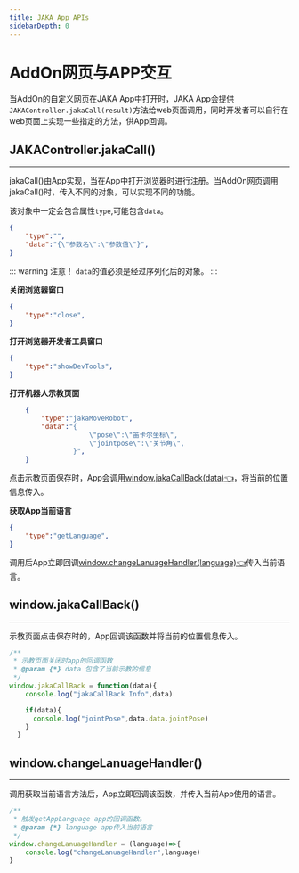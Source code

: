 ```yaml
---
title: JAKA App APIs
sidebarDepth: 0
---
```


# AddOn网页与APP交互

当AddOn的自定义网页在JAKA App中打开时，JAKA App会提供`JAKAController.jakaCall(result)`方法给web页面调用，同时开发者可以自行在web页面上实现一些指定的方法，供App回调。

## JAKAController.jakaCall()
---

jakaCall()由App实现，当在App中打开浏览器时进行注册。当AddOn网页调用jakaCall()时，传入不同的对象，可以实现不同的功能。

该对象中一定会包含属性`type`,可能包含`data`。

```json
{
    "type":"",
    "data":"{\"参数名\":\"参数值\"}",
}
```

::: warning 注意！
`data`的值必须是经过序列化后的对象。
:::

<!-- ### 给指令块传递参数
/**
类型：saveJakaEditorItem
参数：需要保存到指令块上的属性对象，属性名需要与指令块上的属性名一致
响应：将data对象中的属性值保存到指令块中。
使用范围：仅在指令块编辑页面可调用
**/

```json
{
    "type":"saveJakaEditorItem",
    "data":"{\"属性名\":\"属性值\"}",
}
``` -->

**关闭浏览器窗口**  
``` json
{
    "type":"close",
}
```

<!-- /**
类型：disableWindow
参数：无
响应：禁用web窗口任何操作。
使用范围：仅在指令块编辑页面可调用
**/
let result = {
    "type":"disableWindow",
} -->


**打开浏览器开发者工具窗口**   
```json
{
    "type":"showDevTools",
}
```


**打开机器人示教页面**  
```json
    {
        "type":"jakaMoveRobot",
        "data":"{
                    \"pose\":\"笛卡尔坐标\",
                    \"jointpose\":\"关节角\",
                }",
    }
```

点击示教页面保存时，App会调用[window.jakaCallBack(data):point_left:](./AppAPI.html#window-jakacallback)，将当前的位置信息传入。

**获取App当前语言**   
```json
{
    "type":"getLanguage",
}
```

调用后App立即回调[window.changeLanuageHandler(language):point_left:](./AppAPI.html#window-changelanuagehandler)传入当前语言。


## window.jakaCallBack()
---
示教页面点击保存时的，App回调该函数并将当前的位置信息传入。

```js
/**
 * 示教页面关闭时app的回调函数
 * @param {*} data 包含了当前示教的信息
 */
window.jakaCallBack = function(data){
    console.log("jakaCallBack Info",data)

    if(data){
      console.log("jointPose",data.data.jointPose)
    }
  }
```

## window.changeLanuageHandler()
---
调用获取当前语言方法后，App立即回调该函数，并传入当前App使用的语言。
```js
/**
 * 触发getAppLanguage app的回调函数。
 * @param {*} language app传入当前语言
 */
window.changeLanuageHandler = (language)=>{
    console.log("changeLanuageHandler",language)
}
```


<!-- 
三、自定义指令参数获取
自定义指令打开编辑页面时，App会将指令块上的参数附加在url上发起get请求。可以使用下面的getQueryString函数获取参数。


// 从url中获取参数
function getQueryString(name) {   
    // 如果url是hash模式（带有#) 此时App中将？传参部分拼接到#后，window.location.search为空，要从hash中抓取
    var urlParams = window.location.search.substring(1) || window.location.hash.match(/\?(.*)/)[1]
    var regex = new RegExp("(^|&)" + name + "=([^&]*)(&|$)", "i");   
    const match = urlParams.match(regex);
    if (match != null) return decodeURI(match[2]); return null;
}


export function getBlockParamsAPI(){

        var params = JSON.parse(getQueryString("params"));
        
        console.log('指令块参数:',params);

        return params
   
    }


let data = {"a":1}
// ！注意data对象要先字符串化再放到result中，否则调用失败。
data = JSON.stringify(data);


let result = {
    "type":"saveJakaEditorItem",
    "data":data,
};

result = JSON.stringify(result);

JAKAController.jakaCall(result);


/**
 * @description Calling unity's save block params fuction
 * @param {dict} data 需要保存的属性对象
 */
export function saveJakaEditorItemAPI(data){
    // console.log(data,'-------save data--------')
    data = JSON.stringify(data)
    let result = "{";
    result+='"type":"saveJakaEditorItem",'
    result+='"data":'
    result+= data
    result+= '}'
    jakaCall(result)
    return 0
}

/**
 * @description Calling unity's close web window
 */
export function closeWindowAPI(){
    let result = '{"type":"close"}';
    jakaCall(result)
    return 0
}
/**
 * @description Calling unity's disableWindow
 */
export function disableAppWindowAPI(){
    let result = '{"type":"disableWindow"}';
    jakaCall(result)
    return 0
}
/**
 * @description Calling unity's wed dev-tool window
 */
export function openDevToolWindowAPI(){
    let result = '{"type":"showDevTools"}';
    jakaCall(result)
    return 0
}

/**
 * @description Calling unity's upload file window
 */
export function openFileUploadWindowAPI(){
    let result = '{"type":"openFileUploadWindow"}';
    jakaCall(result)
    return 0
}

/**
 * @description Calling unity's export file window
 */
export function openFileExportWindowAPI(addOnName){
    let result = '{"type":"openFileExportWindow",';
        result+='"data":'
        result+= '{"fileName":"'+ addOnName +'"}'
        result+= "}"
        jakaCall(result)
        return 0
}

/**
 * @description Tells unity addOn has been delete.
 */
export function notifyAddOnDeleteAPI(addOnName){
    let result = '{"type":"notifyAddOnDelete",';
        result+='"data":'
        result+= '{"fileName":"'+ addOnName +'"}'
        result+= "}"
        jakaCall(result)
        return 0
}

/**
 * @description Calling unity's  user web window
 */
export function openUserWebViewAPI(url){
    let result = '{"type":"userWebView",';
        result+='"data":'
        result+= '{"url":"'+ url +'"}'
        result+= "}"
    jakaCall(result)
    return 0
}


// 示教点位
export function setRobotPositionAPI(jointPos,Cartesian){

    var result = "{";
    result+='"type":"jakaMoveRobot",'
    result+='"data":{'
    result+='"pose":"'+Cartesian+'",'
    result+='"jointpose":"'
    result+= jointPos +'"}}'

    jakaCall(result)
    return 0

}

// 获取app当前语言
export function getAppLanguageAPI(){

    let result = '{"type":"getLanguage"}';
    jakaCall(result)

    return 0

}

//  通知app当前操作没有使用范围
export function optionNoAccessAPI(){

    let result = '{"type":"optionNoAccess"}';
    jakaCall(result)

    return 0

}

function jakaCall(result){
    try{
        // eslint-disable-next-line
        JAKAController.jakaCall(result);
    }catch(e){
         consloe.log("调用JAKAController失败！",e)
    }
} -->